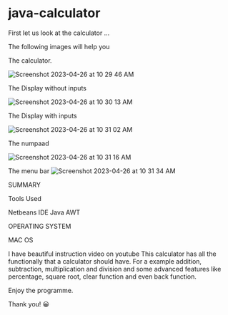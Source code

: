# java-calculator

First let us look at the calculator …

The following images will help you

The calculator.

![Screenshot 2023-04-26 at 10 29 46 AM](https://user-images.githubusercontent.com/64877471/234480104-3f09d828-da41-41c8-800b-8d03dd8977c4.png)

The Display without inputs

![Screenshot 2023-04-26 at 10 30 13 AM](https://user-images.githubusercontent.com/64877471/234480203-55d28a5f-f900-400b-852d-05c196a0a69f.png)

The Display with inputs

![Screenshot 2023-04-26 at 10 31 02 AM](https://user-images.githubusercontent.com/64877471/234480291-cdf000b2-917a-4d5b-bfca-133ad5fbd5ad.png)

The numpaad

![Screenshot 2023-04-26 at 10 31 16 AM](https://user-images.githubusercontent.com/64877471/234480338-f27bf0a2-81dd-47b0-9679-170df7b11a90.png)

The menu bar
![Screenshot 2023-04-26 at 10 31 34 AM](https://user-images.githubusercontent.com/64877471/234480384-1715df15-85ad-4a73-96e2-51b50cfc044a.png)






SUMMARY

Tools Used

Netbeans IDE
Java AWT


OPERATING SYSTEM

MAC OS

I have beautiful instruction video on youtube
This calculator has all the functionally that a calculator should have. For a example addition, subtraction, multiplication and division and some advanced features like percentage, square root, clear function and even back function.

Enjoy the programme.

Thank you! 😀



